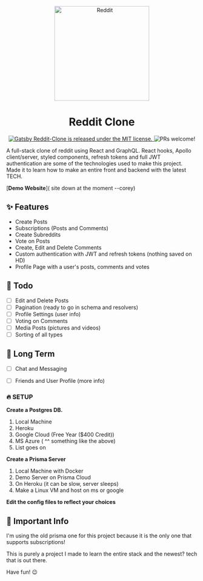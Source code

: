 <p align="center">
  <a href="https://www.reddit.com">
    <img alt="Reddit" width="250" height="250" src="https://www.redditinc.com/assets/images/site/reddit-logo.png" />
  </a>
</p>
<h1 align="center">
  Reddit Clone
</h1>

<p align="center">
  <a href="https://github.com/burnsco/reddit-clone/blob/master/LICENSE">
    <img src="https://img.shields.io/badge/license-MIT-blue.svg" alt="Gatsby Reddit-Clone is released under the MIT license." />
  </a>
  <img src="https://img.shields.io/badge/PRs-welcome-brightgreen.svg" alt="PRs welcome!" />
</p>

A full-stack clone of reddit using React and GraphQL. React hooks, Apollo
client/server, styled components, refresh tokens and full JWT authentication are
some of the technologies used to make this project. Made it to learn how to make
an entire front and backend with the latest TECH.

[**Demo Website**]( site down at the moment --corey)

## ✨ Features

- Create Posts
- Subscriptions (Posts and Comments)
- Create Subreddits 
- Vote on Posts
- Create, Edit and Delete Comments
- Custom authentication with JWT and refresh tokens (nothing saved on HD)
- Profile Page with a user's posts, comments and votes


## 🎉 Todo

- [ ] Edit and Delete Posts
- [ ] Pagination (ready to go in schema and resolvers)
- [ ] Profile Settings (user info)
- [ ] Voting on Comments
- [ ] Media Posts (pictures and videos)
- [ ] Sorting of all types

## 🚀 Long Term 

- [ ] Chat and Messaging
- [ ] Friends and User Profile (more info)


### 🔥 SETUP

**Create a Postgres DB.**

1. Local Machine
2. Heroku 
3. Google Cloud (Free Year (\$400 Credit))
4. MS Azure ( ^^ something like the above)
5. List goes on

**Create a Prisma Server**

1. Local Machine with Docker
2. Demo Server on Prisma Cloud
3. On Heroku (it can be slow, server sleeps)
4. Make a Linux VM and host on ms or google

**Edit the config files to reflect your choices**

## 📝 Important Info

I'm using the old prisma one for this project because it is the only one 
that supports subscriptions!

This is purely a project I made to learn the entire stack and
the newest? tech that is out there.  
 
Have fun! 😉 


